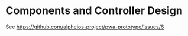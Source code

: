 # Components and Controller Design

See https://github.com/alpheios-project/pwa-prototype/issues/6 

